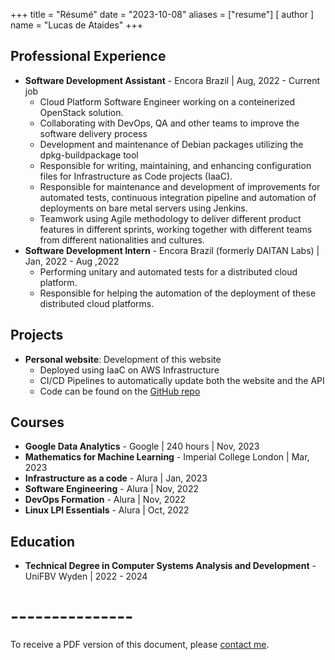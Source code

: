 
+++
title = "Résumé"
date = "2023-10-08"
aliases = ["resume"]
[ author ]
  name = "Lucas de Ataides"
+++

## Professional Experience

- **Software Development Assistant** - Encora Brazil | Aug, 2022 - Current job
    - Cloud Platform Software Engineer working on a conteinerized OpenStack solution.
    - Collaborating with DevOps, QA and other teams to improve the software delivery process
    - Development and maintenance of Debian packages utilizing the dpkg-buildpackage tool
    - Responsible for writing, maintaining, and enhancing configuration files for Infrastructure as Code projects (IaaC).
    - Responsible for maintenance and development of improvements for automated tests, continuous integration pipeline and automation of deployments on bare metal servers using Jenkins.
    - Teamwork using Agile methodology to deliver different product features in different sprints, working together with different teams from different nationalities and cultures.
- **Software Development Intern** - Encora Brazil (formerly DAITAN Labs) | Jan, 2022 - Aug ,2022
    - Performing unitary and automated tests for a distributed cloud platform.
    - Responsible for helping the automation of the deployment of these distributed cloud platforms.

## Projects

- **Personal website**: Development of this website
    - Deployed using IaaC on AWS Infrastructure
    - CI/CD Pipelines to automatically update both the website and the API
    - Code can be found on the [GitHub repo](https://github.com/ldatb/website)

## Courses

- **Google Data Analytics** - Google | 240 hours | Nov, 2023
- **Mathematics for Machine Learning** - Imperial College London | Mar, 2023
- **Infrastructure as a code** - Alura | Jan, 2023
- **Software Engineering** - Alura | Nov, 2022
- **DevOps Formation** - Alura | Nov, 2022
- **Linux LPI Essentials** - Alura | Oct, 2022

## Education

- **Technical Degree in Computer Systems Analysis and Development** - UniFBV Wyden | 2022 - 2024

# ---------------
To receive a PDF version of this document, please [contact me](mailto:lucasatab@gmail.com).
